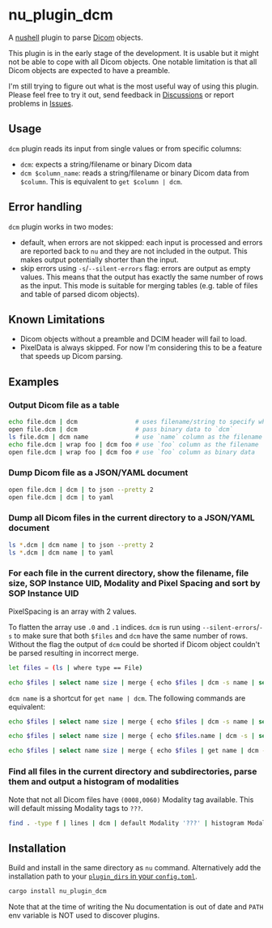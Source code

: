 # nu_plugin_dcm

A [nushell](https://www.nushell.sh/) plugin to parse [Dicom](https://en.wikipedia.org/wiki/DICOM) objects.

This plugin is in the early stage of the development. It is usable but it might not be able to cope
with all Dicom objects. One notable limitation is that all Dicom objects are expected to have a preamble.

I'm still trying to figure out what is the most useful way of using this plugin. Please feel free to try it out, send feedback in [Discussions](https://github.com/realcundo/nu_plugin_dcm/discussions) or report problems in [Issues](https://github.com/realcundo/nu_plugin_dcm/issues).

## Usage
`dcm` plugin reads its input from single values or from specific columns:
- `dcm`: expects a string/filename or binary Dicom data
- `dcm $column_name`: reads a string/filename or binary Dicom data from `$column`. This is
  equivalent to `get $column | dcm`.

## Error handling

`dcm` plugin works in two modes:
- default, when errors are not skipped: each input is processed and errors are reported back to
  `nu` and they are not included in the output. This makes output potentially shorter than the
  input.
- skip errors using `-s`/`--silent-errors` flag: errors are output as empty values. This means that
  the output has exactly the same number of rows as the input. This mode is suitable for
  merging tables (e.g. table of files and table of parsed dicom objects).

## Known Limitations

- Dicom objects without a preamble and DCIM header will fail to load.
- PixelData is always skipped. For now I'm considering this to be a feature that speeds up Dicom parsing.


## Examples

### Output Dicom file as a table
```sh
echo file.dcm | dcm                # uses filename/string to specify which file to open
open file.dcm | dcm                # pass binary data to `dcm`
ls file.dcm | dcm name             # use `name` column as the filename
echo file.dcm | wrap foo | dcm foo # use `foo` column as the filename
open file.dcm | wrap foo | dcm foo # use `foo` column as binary data
```

### Dump Dicom file as a JSON/YAML document
```sh
open file.dcm | dcm | to json --pretty 2
open file.dcm | dcm | to yaml
```

### Dump all Dicom files in the current directory to a JSON/YAML document
```sh
ls *.dcm | dcm name | to json --pretty 2
ls *.dcm | dcm name | to yaml
```

### For each file in the current directory, show the filename, file size, SOP Instance UID, Modality and Pixel Spacing and sort by SOP Instance UID
PixelSpacing is an array with 2 values.

To flatten the array use `.0` and `.1` indices. `dcm` is
run using `--silent-errors`/`-s` to make sure that both `$files` and `dcm` have the same number of
rows. Without the flag the output of `dcm` could be shorted if Dicom object couldn't be parsed
resulting in incorrect merge.

```sh
let files = (ls | where type == File)

echo $files | select name size | merge { echo $files | dcm -s name | select SOPInstanceUID Modality PixelSpacing.0 PixelSpacing.1 } | sort-by size
```

`dcm name` is a shortcut for `get name | dcm`. The following commands are equivalent:
```sh
echo $files | select name size | merge { echo $files | dcm -s name | select SOPInstanceUID Modality PixelSpacing.0 PixelSpacing.1 } | sort-by size

echo $files | select name size | merge { echo $files.name | dcm -s | select SOPInstanceUID Modality PixelSpacing.0 PixelSpacing.1 } | sort-by size

echo $files | select name size | merge { echo $files | get name | dcm -s | select SOPInstanceUID Modality PixelSpacing.0 PixelSpacing.1 } | sort-by size
```

### Find all files in the current directory and subdirectories, parse them and output a histogram of modalities

Note that not all Dicom files have `(0008,0060)` Modality tag available. This will default missing
Modality tags to `???`.
```sh
find . -type f | lines | dcm | default Modality '???' | histogram Modality
```


## Installation

Build and install in the same directory as `nu` command. Alternatively add the installation path to your
[`plugin_dirs` in your `config.toml`](https://www.nushell.sh/book/configuration.html#nushell-configuration-with-config-toml).
```sh
cargo install nu_plugin_dcm
```
Note that at the time of writing the Nu documentation is out of date and `PATH` env variable is NOT used to discover plugins.